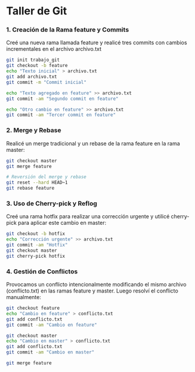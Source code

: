 # Taller de Git 


### 1. Creación de la Rama feature y Commits
Creé una nueva rama llamada feature y realicé tres commits con cambios incrementales en el archivo archivo.txt
```bash
git init trabajo_git
git checkout -b feature
echo "Texto inicial" > archivo.txt
git add archivo.txt
git commit -m "Commit inicial"

echo "Texto agregado en feature" >> archivo.txt
git commit -am "Segundo commit en feature"

echo "Otro cambio en feature" >> archivo.txt
git commit -am "Tercer commit en feature"

```
### 2. Merge y Rebase
Realicé un merge tradicional y un rebase de la rama feature en la rama master:
```bash
git checkout master
git merge feature

# Reversión del merge y rebase
git reset --hard HEAD~1
git rebase feature


```
### 3. Uso de Cherry-pick y Reflog
Creé una rama hotfix para realizar una corrección urgente y utilicé cherry-pick para aplicar este cambio en master:
```bash
git checkout -b hotfix
echo "Corrección urgente" >> archivo.txt
git commit -am "Hotfix"
git checkout master
git cherry-pick hotfix


```
### 4. Gestión de Conflictos
Provocamos un conflicto intencionalmente modificando el mismo archivo (conflicto.txt) en las ramas feature y master. Luego resolví el conflicto manualmente:
```bash
git checkout feature
echo "Cambio en feature" > conflicto.txt
git add conflicto.txt
git commit -am "Cambio en feature"

git checkout master
echo "Cambio en master" > conflicto.txt
git add conflicto.txt
git commit -am "Cambio en master"

git merge feature



```
